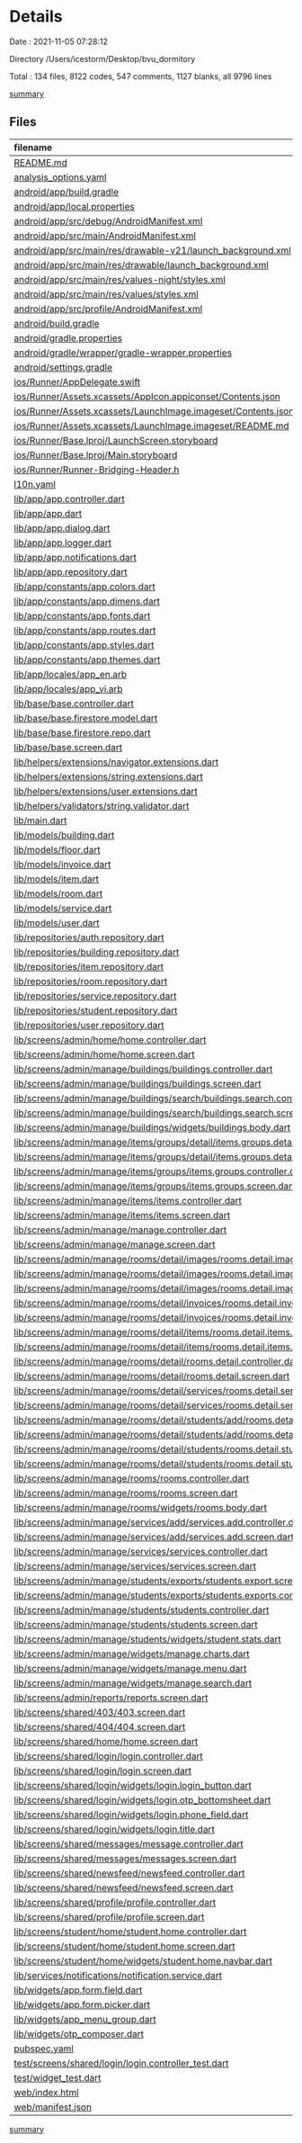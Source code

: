 # Details

Date : 2021-11-05 07:28:12

Directory /Users/icestorm/Desktop/bvu_dormitory

Total : 134 files,  8122 codes, 547 comments, 1127 blanks, all 9796 lines

[summary](results.md)

## Files
| filename | language | code | comment | blank | total |
| :--- | :--- | ---: | ---: | ---: | ---: |
| [README.md](/README.md) | Markdown | 10 | 0 | 7 | 17 |
| [analysis_options.yaml](/analysis_options.yaml) | YAML | 3 | 23 | 4 | 30 |
| [android/app/build.gradle](/android/app/build.gradle) | Groovy | 59 | 5 | 15 | 79 |
| [android/app/local.properties](/android/app/local.properties) | Properties | 1 | 7 | 1 | 9 |
| [android/app/src/debug/AndroidManifest.xml](/android/app/src/debug/AndroidManifest.xml) | XML | 6 | 4 | 2 | 12 |
| [android/app/src/main/AndroidManifest.xml](/android/app/src/main/AndroidManifest.xml) | XML | 50 | 15 | 4 | 69 |
| [android/app/src/main/res/drawable-v21/launch_background.xml](/android/app/src/main/res/drawable-v21/launch_background.xml) | XML | 4 | 7 | 2 | 13 |
| [android/app/src/main/res/drawable/launch_background.xml](/android/app/src/main/res/drawable/launch_background.xml) | XML | 4 | 7 | 2 | 13 |
| [android/app/src/main/res/values-night/styles.xml](/android/app/src/main/res/values-night/styles.xml) | XML | 9 | 9 | 1 | 19 |
| [android/app/src/main/res/values/styles.xml](/android/app/src/main/res/values/styles.xml) | XML | 10 | 9 | 1 | 20 |
| [android/app/src/profile/AndroidManifest.xml](/android/app/src/profile/AndroidManifest.xml) | XML | 4 | 3 | 1 | 8 |
| [android/build.gradle](/android/build.gradle) | Groovy | 26 | 0 | 5 | 31 |
| [android/gradle.properties](/android/gradle.properties) | Properties | 3 | 0 | 1 | 4 |
| [android/gradle/wrapper/gradle-wrapper.properties](/android/gradle/wrapper/gradle-wrapper.properties) | Properties | 5 | 1 | 1 | 7 |
| [android/settings.gradle](/android/settings.gradle) | Groovy | 8 | 0 | 4 | 12 |
| [ios/Runner/AppDelegate.swift](/ios/Runner/AppDelegate.swift) | Swift | 12 | 0 | 2 | 14 |
| [ios/Runner/Assets.xcassets/AppIcon.appiconset/Contents.json](/ios/Runner/Assets.xcassets/AppIcon.appiconset/Contents.json) | JSON | 122 | 0 | 1 | 123 |
| [ios/Runner/Assets.xcassets/LaunchImage.imageset/Contents.json](/ios/Runner/Assets.xcassets/LaunchImage.imageset/Contents.json) | JSON | 23 | 0 | 1 | 24 |
| [ios/Runner/Assets.xcassets/LaunchImage.imageset/README.md](/ios/Runner/Assets.xcassets/LaunchImage.imageset/README.md) | Markdown | 3 | 0 | 2 | 5 |
| [ios/Runner/Base.lproj/LaunchScreen.storyboard](/ios/Runner/Base.lproj/LaunchScreen.storyboard) | XML | 36 | 1 | 1 | 38 |
| [ios/Runner/Base.lproj/Main.storyboard](/ios/Runner/Base.lproj/Main.storyboard) | XML | 25 | 1 | 1 | 27 |
| [ios/Runner/Runner-Bridging-Header.h](/ios/Runner/Runner-Bridging-Header.h) | C++ | 1 | 0 | 1 | 2 |
| [l10n.yaml](/l10n.yaml) | YAML | 3 | 0 | 1 | 4 |
| [lib/app/app.controller.dart](/lib/app/app.controller.dart) | Dart | 38 | 7 | 9 | 54 |
| [lib/app/app.dart](/lib/app/app.dart) | Dart | 73 | 19 | 12 | 104 |
| [lib/app/app.dialog.dart](/lib/app/app.dialog.dart) | Dart | 24 | 1 | 2 | 27 |
| [lib/app/app.logger.dart](/lib/app/app.logger.dart) | Dart | 2 | 0 | 2 | 4 |
| [lib/app/app.notifications.dart](/lib/app/app.notifications.dart) | Dart | 22 | 0 | 4 | 26 |
| [lib/app/app.repository.dart](/lib/app/app.repository.dart) | Dart | 26 | 3 | 7 | 36 |
| [lib/app/constants/app.colors.dart](/lib/app/constants/app.colors.dart) | Dart | 11 | 0 | 5 | 16 |
| [lib/app/constants/app.dimens.dart](/lib/app/constants/app.dimens.dart) | Dart | 0 | 0 | 1 | 1 |
| [lib/app/constants/app.fonts.dart](/lib/app/constants/app.fonts.dart) | Dart | 0 | 0 | 1 | 1 |
| [lib/app/constants/app.routes.dart](/lib/app/constants/app.routes.dart) | Dart | 51 | 17 | 9 | 77 |
| [lib/app/constants/app.styles.dart](/lib/app/constants/app.styles.dart) | Dart | 8 | 0 | 2 | 10 |
| [lib/app/constants/app.themes.dart](/lib/app/constants/app.themes.dart) | Dart | 14 | 0 | 4 | 18 |
| [lib/app/locales/app_en.arb](/lib/app/locales/app_en.arb) | JSON | 3 | 0 | 0 | 3 |
| [lib/app/locales/app_vi.arb](/lib/app/locales/app_vi.arb) | JSON | 208 | 0 | 48 | 256 |
| [lib/base/base.controller.dart](/lib/base/base.controller.dart) | Dart | 219 | 5 | 26 | 250 |
| [lib/base/base.firestore.model.dart](/lib/base/base.firestore.model.dart) | Dart | 6 | 0 | 2 | 8 |
| [lib/base/base.firestore.repo.dart](/lib/base/base.firestore.repo.dart) | Dart | 11 | 0 | 3 | 14 |
| [lib/base/base.screen.dart](/lib/base/base.screen.dart) | Dart | 54 | 12 | 11 | 77 |
| [lib/helpers/extensions/navigator.extensions.dart](/lib/helpers/extensions/navigator.extensions.dart) | Dart | 9 | 0 | 2 | 11 |
| [lib/helpers/extensions/string.extensions.dart](/lib/helpers/extensions/string.extensions.dart) | Dart | 3 | 0 | 1 | 4 |
| [lib/helpers/extensions/user.extensions.dart](/lib/helpers/extensions/user.extensions.dart) | Dart | 0 | 0 | 2 | 2 |
| [lib/helpers/validators/string.validator.dart](/lib/helpers/validators/string.validator.dart) | Dart | 0 | 0 | 1 | 1 |
| [lib/main.dart](/lib/main.dart) | Dart | 38 | 6 | 14 | 58 |
| [lib/models/building.dart](/lib/models/building.dart) | Dart | 26 | 0 | 6 | 32 |
| [lib/models/floor.dart](/lib/models/floor.dart) | Dart | 20 | 0 | 4 | 24 |
| [lib/models/invoice.dart](/lib/models/invoice.dart) | Dart | 0 | 0 | 1 | 1 |
| [lib/models/item.dart](/lib/models/item.dart) | Dart | 67 | 6 | 14 | 87 |
| [lib/models/room.dart](/lib/models/room.dart) | Dart | 21 | 1 | 6 | 28 |
| [lib/models/service.dart](/lib/models/service.dart) | Dart | 32 | 2 | 8 | 42 |
| [lib/models/user.dart](/lib/models/user.dart) | Dart | 135 | 14 | 24 | 173 |
| [lib/repositories/auth.repository.dart](/lib/repositories/auth.repository.dart) | Dart | 44 | 4 | 9 | 57 |
| [lib/repositories/building.repository.dart](/lib/repositories/building.repository.dart) | Dart | 33 | 13 | 8 | 54 |
| [lib/repositories/item.repository.dart](/lib/repositories/item.repository.dart) | Dart | 135 | 9 | 20 | 164 |
| [lib/repositories/room.repository.dart](/lib/repositories/room.repository.dart) | Dart | 40 | 1 | 8 | 49 |
| [lib/repositories/service.repository.dart](/lib/repositories/service.repository.dart) | Dart | 65 | 2 | 16 | 83 |
| [lib/repositories/student.repository.dart](/lib/repositories/student.repository.dart) | Dart | 50 | 1 | 13 | 64 |
| [lib/repositories/user.repository.dart](/lib/repositories/user.repository.dart) | Dart | 29 | 1 | 8 | 38 |
| [lib/screens/admin/home/home.controller.dart](/lib/screens/admin/home/home.controller.dart) | Dart | 60 | 9 | 10 | 79 |
| [lib/screens/admin/home/home.screen.dart](/lib/screens/admin/home/home.screen.dart) | Dart | 64 | 16 | 9 | 89 |
| [lib/screens/admin/manage/buildings/buildings.controller.dart](/lib/screens/admin/manage/buildings/buildings.controller.dart) | Dart | 26 | 0 | 8 | 34 |
| [lib/screens/admin/manage/buildings/buildings.screen.dart](/lib/screens/admin/manage/buildings/buildings.screen.dart) | Dart | 53 | 0 | 9 | 62 |
| [lib/screens/admin/manage/buildings/search/buildings.search.controller.dart](/lib/screens/admin/manage/buildings/search/buildings.search.controller.dart) | Dart | 8 | 0 | 2 | 10 |
| [lib/screens/admin/manage/buildings/search/buildings.search.screen.dart](/lib/screens/admin/manage/buildings/search/buildings.search.screen.dart) | Dart | 24 | 0 | 6 | 30 |
| [lib/screens/admin/manage/buildings/widgets/buildings.body.dart](/lib/screens/admin/manage/buildings/widgets/buildings.body.dart) | Dart | 149 | 4 | 14 | 167 |
| [lib/screens/admin/manage/items/groups/detail/items.groups.detail.controller.dart](/lib/screens/admin/manage/items/groups/detail/items.groups.detail.controller.dart) | Dart | 257 | 26 | 20 | 303 |
| [lib/screens/admin/manage/items/groups/detail/items.groups.detail.screen.dart](/lib/screens/admin/manage/items/groups/detail/items.groups.detail.screen.dart) | Dart | 90 | 1 | 16 | 107 |
| [lib/screens/admin/manage/items/groups/items.groups.controller.dart](/lib/screens/admin/manage/items/groups/items.groups.controller.dart) | Dart | 218 | 6 | 17 | 241 |
| [lib/screens/admin/manage/items/groups/items.groups.screen.dart](/lib/screens/admin/manage/items/groups/items.groups.screen.dart) | Dart | 82 | 1 | 15 | 98 |
| [lib/screens/admin/manage/items/items.controller.dart](/lib/screens/admin/manage/items/items.controller.dart) | Dart | 160 | 6 | 17 | 183 |
| [lib/screens/admin/manage/items/items.screen.dart](/lib/screens/admin/manage/items/items.screen.dart) | Dart | 80 | 1 | 14 | 95 |
| [lib/screens/admin/manage/manage.controller.dart](/lib/screens/admin/manage/manage.controller.dart) | Dart | 71 | 0 | 8 | 79 |
| [lib/screens/admin/manage/manage.screen.dart](/lib/screens/admin/manage/manage.screen.dart) | Dart | 141 | 15 | 9 | 165 |
| [lib/screens/admin/manage/rooms/detail/images/rooms.detail.images.body.dart](/lib/screens/admin/manage/rooms/detail/images/rooms.detail.images.body.dart) | Dart | 47 | 12 | 10 | 69 |
| [lib/screens/admin/manage/rooms/detail/images/rooms.detail.images.controller.dart](/lib/screens/admin/manage/rooms/detail/images/rooms.detail.images.controller.dart) | Dart | 23 | 0 | 6 | 29 |
| [lib/screens/admin/manage/rooms/detail/images/rooms.detail.images.screen.dart](/lib/screens/admin/manage/rooms/detail/images/rooms.detail.images.screen.dart) | Dart | 45 | 1 | 9 | 55 |
| [lib/screens/admin/manage/rooms/detail/invoices/rooms.detail.invoices.controller.dart](/lib/screens/admin/manage/rooms/detail/invoices/rooms.detail.invoices.controller.dart) | Dart | 8 | 0 | 2 | 10 |
| [lib/screens/admin/manage/rooms/detail/invoices/rooms.detail.invoices.screen.dart](/lib/screens/admin/manage/rooms/detail/invoices/rooms.detail.invoices.screen.dart) | Dart | 45 | 0 | 6 | 51 |
| [lib/screens/admin/manage/rooms/detail/items/rooms.detail.items.controller.dart](/lib/screens/admin/manage/rooms/detail/items/rooms.detail.items.controller.dart) | Dart | 8 | 0 | 2 | 10 |
| [lib/screens/admin/manage/rooms/detail/items/rooms.detail.items.screen.dart](/lib/screens/admin/manage/rooms/detail/items/rooms.detail.items.screen.dart) | Dart | 19 | 0 | 6 | 25 |
| [lib/screens/admin/manage/rooms/detail/rooms.detail.controller.dart](/lib/screens/admin/manage/rooms/detail/rooms.detail.controller.dart) | Dart | 104 | 10 | 13 | 127 |
| [lib/screens/admin/manage/rooms/detail/rooms.detail.screen.dart](/lib/screens/admin/manage/rooms/detail/rooms.detail.screen.dart) | Dart | 73 | 0 | 12 | 85 |
| [lib/screens/admin/manage/rooms/detail/services/rooms.detail.services.controller.dart](/lib/screens/admin/manage/rooms/detail/services/rooms.detail.services.controller.dart) | Dart | 47 | 2 | 6 | 55 |
| [lib/screens/admin/manage/rooms/detail/services/rooms.detail.services.screen.dart](/lib/screens/admin/manage/rooms/detail/services/rooms.detail.services.screen.dart) | Dart | 99 | 2 | 13 | 114 |
| [lib/screens/admin/manage/rooms/detail/students/add/rooms.details.students.add.controller.dart](/lib/screens/admin/manage/rooms/detail/students/add/rooms.details.students.add.controller.dart) | Dart | 484 | 20 | 49 | 553 |
| [lib/screens/admin/manage/rooms/detail/students/add/rooms.details.students.add.screen.dart](/lib/screens/admin/manage/rooms/detail/students/add/rooms.details.students.add.screen.dart) | Dart | 431 | 7 | 29 | 467 |
| [lib/screens/admin/manage/rooms/detail/students/rooms.detail.students.controller.dart](/lib/screens/admin/manage/rooms/detail/students/rooms.detail.students.controller.dart) | Dart | 254 | 3 | 18 | 275 |
| [lib/screens/admin/manage/rooms/detail/students/rooms.detail.students.screen.dart](/lib/screens/admin/manage/rooms/detail/students/rooms.detail.students.screen.dart) | Dart | 113 | 0 | 13 | 126 |
| [lib/screens/admin/manage/rooms/rooms.controller.dart](/lib/screens/admin/manage/rooms/rooms.controller.dart) | Dart | 22 | 0 | 6 | 28 |
| [lib/screens/admin/manage/rooms/rooms.screen.dart](/lib/screens/admin/manage/rooms/rooms.screen.dart) | Dart | 47 | 0 | 10 | 57 |
| [lib/screens/admin/manage/rooms/widgets/rooms.body.dart](/lib/screens/admin/manage/rooms/widgets/rooms.body.dart) | Dart | 112 | 4 | 11 | 127 |
| [lib/screens/admin/manage/services/add/services.add.controller.dart](/lib/screens/admin/manage/services/add/services.add.controller.dart) | Dart | 137 | 5 | 17 | 159 |
| [lib/screens/admin/manage/services/add/services.add.screen.dart](/lib/screens/admin/manage/services/add/services.add.screen.dart) | Dart | 98 | 1 | 14 | 113 |
| [lib/screens/admin/manage/services/services.controller.dart](/lib/screens/admin/manage/services/services.controller.dart) | Dart | 84 | 1 | 6 | 91 |
| [lib/screens/admin/manage/services/services.screen.dart](/lib/screens/admin/manage/services/services.screen.dart) | Dart | 95 | 2 | 16 | 113 |
| [lib/screens/admin/manage/students/exports/students.export.screen.dart](/lib/screens/admin/manage/students/exports/students.export.screen.dart) | Dart | 36 | 0 | 8 | 44 |
| [lib/screens/admin/manage/students/exports/students.exports.controller.dart](/lib/screens/admin/manage/students/exports/students.exports.controller.dart) | Dart | 119 | 8 | 25 | 152 |
| [lib/screens/admin/manage/students/students.controller.dart](/lib/screens/admin/manage/students/students.controller.dart) | Dart | 36 | 0 | 5 | 41 |
| [lib/screens/admin/manage/students/students.screen.dart](/lib/screens/admin/manage/students/students.screen.dart) | Dart | 45 | 5 | 9 | 59 |
| [lib/screens/admin/manage/students/widgets/student.stats.dart](/lib/screens/admin/manage/students/widgets/student.stats.dart) | Dart | 206 | 5 | 15 | 226 |
| [lib/screens/admin/manage/widgets/manage.charts.dart](/lib/screens/admin/manage/widgets/manage.charts.dart) | Dart | 32 | 1 | 6 | 39 |
| [lib/screens/admin/manage/widgets/manage.menu.dart](/lib/screens/admin/manage/widgets/manage.menu.dart) | Dart | 78 | 0 | 8 | 86 |
| [lib/screens/admin/manage/widgets/manage.search.dart](/lib/screens/admin/manage/widgets/manage.search.dart) | Dart | 16 | 0 | 4 | 20 |
| [lib/screens/admin/reports/reports.screen.dart](/lib/screens/admin/reports/reports.screen.dart) | Dart | 21 | 0 | 5 | 26 |
| [lib/screens/shared/403/403.screen.dart](/lib/screens/shared/403/403.screen.dart) | Dart | 26 | 0 | 3 | 29 |
| [lib/screens/shared/404/404.screen.dart](/lib/screens/shared/404/404.screen.dart) | Dart | 27 | 0 | 3 | 30 |
| [lib/screens/shared/home/home.screen.dart](/lib/screens/shared/home/home.screen.dart) | Dart | 42 | 1 | 7 | 50 |
| [lib/screens/shared/login/login.controller.dart](/lib/screens/shared/login/login.controller.dart) | Dart | 165 | 21 | 38 | 224 |
| [lib/screens/shared/login/login.screen.dart](/lib/screens/shared/login/login.screen.dart) | Dart | 87 | 6 | 12 | 105 |
| [lib/screens/shared/login/widgets/login.login_button.dart](/lib/screens/shared/login/widgets/login.login_button.dart) | Dart | 55 | 1 | 9 | 65 |
| [lib/screens/shared/login/widgets/login.otp_bottomsheet.dart](/lib/screens/shared/login/widgets/login.otp_bottomsheet.dart) | Dart | 140 | 18 | 8 | 166 |
| [lib/screens/shared/login/widgets/login.phone_field.dart](/lib/screens/shared/login/widgets/login.phone_field.dart) | Dart | 64 | 1 | 4 | 69 |
| [lib/screens/shared/login/widgets/login.title.dart](/lib/screens/shared/login/widgets/login.title.dart) | Dart | 26 | 0 | 3 | 29 |
| [lib/screens/shared/messages/message.controller.dart](/lib/screens/shared/messages/message.controller.dart) | Dart | 8 | 0 | 2 | 10 |
| [lib/screens/shared/messages/messages.screen.dart](/lib/screens/shared/messages/messages.screen.dart) | Dart | 124 | 2 | 12 | 138 |
| [lib/screens/shared/newsfeed/newsfeed.controller.dart](/lib/screens/shared/newsfeed/newsfeed.controller.dart) | Dart | 8 | 0 | 2 | 10 |
| [lib/screens/shared/newsfeed/newsfeed.screen.dart](/lib/screens/shared/newsfeed/newsfeed.screen.dart) | Dart | 123 | 2 | 12 | 137 |
| [lib/screens/shared/profile/profile.controller.dart](/lib/screens/shared/profile/profile.controller.dart) | Dart | 6 | 0 | 2 | 8 |
| [lib/screens/shared/profile/profile.screen.dart](/lib/screens/shared/profile/profile.screen.dart) | Dart | 52 | 0 | 6 | 58 |
| [lib/screens/student/home/student.home.controller.dart](/lib/screens/student/home/student.home.controller.dart) | Dart | 52 | 2 | 6 | 60 |
| [lib/screens/student/home/student.home.screen.dart](/lib/screens/student/home/student.home.screen.dart) | Dart | 29 | 0 | 4 | 33 |
| [lib/screens/student/home/widgets/student.home.navbar.dart](/lib/screens/student/home/widgets/student.home.navbar.dart) | Dart | 50 | 1 | 8 | 59 |
| [lib/services/notifications/notification.service.dart](/lib/services/notifications/notification.service.dart) | Dart | 2 | 1 | 1 | 4 |
| [lib/widgets/app.form.field.dart](/lib/widgets/app.form.field.dart) | Dart | 153 | 3 | 9 | 165 |
| [lib/widgets/app.form.picker.dart](/lib/widgets/app.form.picker.dart) | Dart | 82 | 2 | 9 | 93 |
| [lib/widgets/app_menu_group.dart](/lib/widgets/app_menu_group.dart) | Dart | 113 | 1 | 9 | 123 |
| [lib/widgets/otp_composer.dart](/lib/widgets/otp_composer.dart) | Dart | 95 | 7 | 14 | 116 |
| [pubspec.yaml](/pubspec.yaml) | YAML | 49 | 54 | 22 | 125 |
| [test/screens/shared/login/login.controller_test.dart](/test/screens/shared/login/login.controller_test.dart) | Dart | 5 | 7 | 2 | 14 |
| [test/widget_test.dart](/test/widget_test.dart) | Dart | 14 | 10 | 6 | 30 |
| [web/index.html](/web/index.html) | HTML | 79 | 17 | 6 | 102 |
| [web/manifest.json](/web/manifest.json) | JSON | 35 | 0 | 1 | 36 |

[summary](results.md)